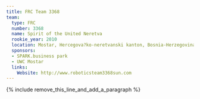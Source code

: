 ```yaml
---
title: FRC Team 3368
team:
  type: FRC
  number: 3368
  name: Spirit of the United Neretva
  rookie_year: 2010
  location: Mostar, Hercegova?ko-neretvanski kanton, Bosnia-Herzegovina
  sponsors:
  - SPARK.business park
  - UWC Mostar
  links:
    Website: http://www.roboticsteam3368sun.com
---
```


{% include remove_this_line_and_add_a_paragraph %}
